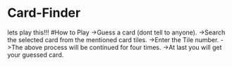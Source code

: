 # Card-Finder
lets play this!!!
#How to Play
->Guess a card (dont tell to anyone).
->Search the selected card from the mentioned card tiles.
->Enter the Tile number.
->The above process will be continued for four times.
->At last you will get your guessed card.

